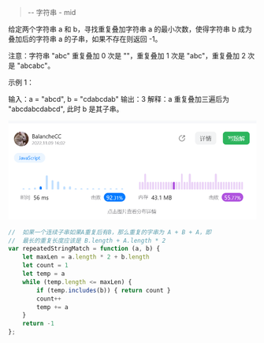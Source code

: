 > -- 字符串 - mid

给定两个字符串 a 和 b，寻找重复叠加字符串 a 的最小次数，使得字符串 b 成为叠加后的字符串 a 的子串，如果不存在则返回 -1。

注意：字符串 "abc" 重复叠加 0 次是 ""，重复叠加 1 次是 "abc"，重复叠加 2 次是 "abcabc"。

示例 1：

输入：a = "abcd", b = "cdabcdab"
输出：3
解释：a 重复叠加三遍后为 "abcdabcdabcd", 此时 b 是其子串。

<img src="..\img\leetcodes\686. 重复叠加字符串匹配.png" />

```javascript
//  如果一个连续子串如果A重复后有B，那么重复的字串为 A + B + A，即
//  最长的重复长度应该是 B.length + A.length * 2
var repeatedStringMatch = function (a, b) {
    let maxLen = a.length * 2 + b.length
    let count = 1
    let temp = a
    while (temp.length <= maxLen) {
        if (temp.includes(b)) { return count }
        count++
        temp += a
    }
    return -1
};
```